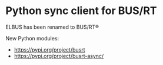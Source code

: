 # Python sync client for BUS/RT

ELBUS has been renamed to BUS/RT®

New Python modules:

* <https://pypi.org/project/busrt>
* <https://pypi.org/project/busrt-async/>
